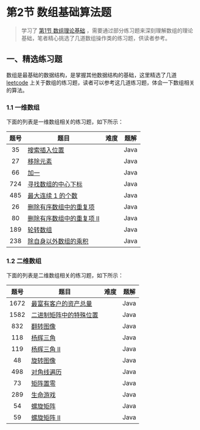 # 第2节 数组基础算法题

>  学习了 [第1节 数组理论基础](1-1数组的理论基础.md) ，需要通过部分练习题来深刻理解数组的理论基础，笔者精心挑选了几道数组操作类的练习题，供读者参考。

## 一、精选练习题

数组是最基础的数据结构，是掌握其他数据结构的基础，这里精选了几道 [leetcode](https://leetcode.cn/) 上关于数组的练习题，读者可以参考这几道练习题，体会一下数组相关的算法。

### 1.1 一维数组

下面的列表是一维数组相关的练习题，如下所示：

| 题号 |                             题目                             |                          难度                          | 题解 |
| :--: | ---------------------------------------------------------- | :----------------------------------------------------: | :--: |
|  35  | [搜索插入位置](https://leetcode.cn/problems/search-insert-position/) |   <Badge type="tip" text="简单" vertical="middle" />   | Java |
|  27  |   [移除元素](https://leetcode.cn/problems/remove-element/)   |   <Badge type="tip" text="简单" vertical="middle" />   | Java |
|  66  |        [加一](https://leetcode.cn/problems/plus-one/)        |   <Badge type="tip" text="简单" vertical="middle" />   | Java |
| 724  | [寻找数组的中心下标](https://leetcode.cn/problems/find-pivot-index/) |   <Badge type="tip" text="简单" vertical="middle" />   | Java |
| 485  | [最大连续 1 的个数](https://leetcode.cn/problems/max-consecutive-ones/) |   <Badge type="tip" text="简单" vertical="middle" />   | Java |
|  26  | [删除有序数组中的重复项](https://leetcode.cn/problems/remove-duplicates-from-sorted-array/) | <Badge type="warning" text="简单" vertical="middle" /> | Java |
|  80  | [删除有序数组中的重复项 II](https://leetcode.cn/problems/remove-duplicates-from-sorted-array-ii/) | <Badge type="warning" text="中等" vertical="middle" /> | Java |
| 189  |   [ 轮转数组](https://leetcode.cn/problems/rotate-array/)    | <Badge type="warning" text="中等" vertical="middle" /> | Java |
| 238  | [除自身以外数组的乘积](https://leetcode.cn/problems/product-of-array-except-self/) | <Badge type="warning" text="中等" vertical="middle" /> | Java |

### 1.2 二维数组

下面的列表是二维数组相关的练习题，如下所示：

| 题号 |                             题目                             |                          难度                          | 题解 |
| :--: | ---------------------------------------------------------- | :----------------------------------------------------: | :--: |
| 1672 | [最富有客户的资产总量](https://leetcode.cn/problems/richest-customer-wealth/) |   <Badge type="tip" text="简单" vertical="middle" />   | Java |
| 1582 | [二进制矩阵中的特殊位置](https://leetcode.cn/problems/special-positions-in-a-binary-matrix/) |   <Badge type="tip" text="简单" vertical="middle" />   | Java |
| 832  | [翻转图像](https://leetcode.cn/problems/flipping-an-image/)  |   <Badge type="tip" text="简单" vertical="middle" />   | Java |
| 118  |  [杨辉三角](https://leetcode.cn/problems/pascals-triangle/)  |   <Badge type="tip" text="简单" vertical="middle" />   | Java |
| 119  | [杨辉三角 II](https://leetcode.cn/problems/pascals-triangle-ii/) |   <Badge type="tip" text="简单" vertical="middle" />   | Java |
|  48  |    [旋转图像](https://leetcode.cn/problems/rotate-image/)    | <Badge type="warning" text="中等" vertical="middle" /> | Java |
| 498  | [对角线遍历](https://leetcode.cn/problems/diagonal-traverse/) | <Badge type="warning" text="中等" vertical="middle" /> | Java |
|  73  | [矩阵置零](https://leetcode.cn/problems/set-matrix-zeroes/)  | <Badge type="warning" text="中等" vertical="middle" /> | Java |
| 289  |    [生命游戏](https://leetcode.cn/problems/game-of-life/)    | <Badge type="warning" text="中等" vertical="middle" /> | Java |
|  54  |   [螺旋矩阵](https://leetcode.cn/problems/spiral-matrix/)    | <Badge type="warning" text="中等" vertical="middle" /> | Java |
|  59  | [螺旋矩阵 II](https://leetcode.cn/problems/spiral-matrix-ii/) | <Badge type="warning" text="中等" vertical="middle" /> | Java |

